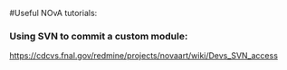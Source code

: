 #Useful NOvA tutorials: 

### Using SVN to commit a custom module:
https://cdcvs.fnal.gov/redmine/projects/novaart/wiki/Devs_SVN_access
